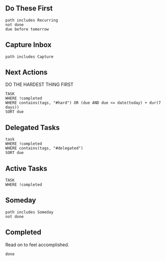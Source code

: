 ## Do These First
```tasks
path includes Recurring
not done
due before tomorrow
```
## Capture Inbox
```tasks
path includes Capture
```
## Next Actions
DO THE HARDEST THING FIRST
```dataview
TASK
WHERE !completed
WHERE contains(tags, "#hard") OR (due AND due <= date(today) + dur(7 days))
SORT due
```
## Delegated Tasks
```dataview
task
WHERE !completed
WHERE contains(tags, "#delegated")
SORT due
```
## Active Tasks
```dataview
TASK
WHERE !completed
```
## Someday
```tasks
path includes Someday
not done
```
## Completed
Read on to feel accomplished.
```tasks
done
```